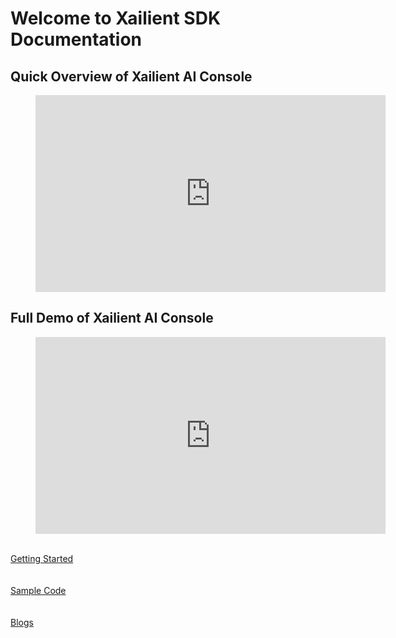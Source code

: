# Welcome to Xailient SDK Documentation

## Quick Overview of Xailient AI Console

<!-- blank line -->
<figure class="video_container">
  <iframe width="560" height="315" src="https://www.youtube.com/embed/KTYvPeBR63Y" frameborder="0" allow="accelerometer; autoplay; encrypted-media; gyroscope; picture-in-picture" allowfullscreen></iframe>
</figure>
<!-- blank line -->


## Full Demo of Xailient AI Console

<!-- blank line -->
<figure class="video_container">
  <iframe width="560" height="315" src="https://youtu.be/u5tYxLGTh7E" frameborder="0" allow="accelerometer; autoplay; encrypted-media; gyroscope; picture-in-picture" allowfullscreen></iframe>
</figure>
<!-- blank line -->

<br>
<a class="button" href="/en/latest/installation/">Getting Started</a>
<br>
<br>
<br>
<a class="button" href="/en/latest/sample_code/">Sample Code</a>
<br>
<br>
<br>
<a class="button" href="https://www.xailient.com/blog">Blogs</a>

